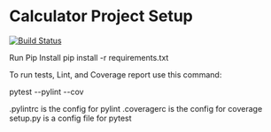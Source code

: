 # Calculator Project Setup
[![Build Status](https://app.travis-ci.com/sveziroglu/calc2.svg?branch=main)](https://app.travis-ci.com/sveziroglu/calc2)

Run Pip Install
pip install -r requirements.txt

To run tests, Lint, and Coverage report use this command:

pytest  --pylint --cov

.pylintrc is the config for pylint
.coveragerc is the config for coverage
setup.py is a config file for pytest
